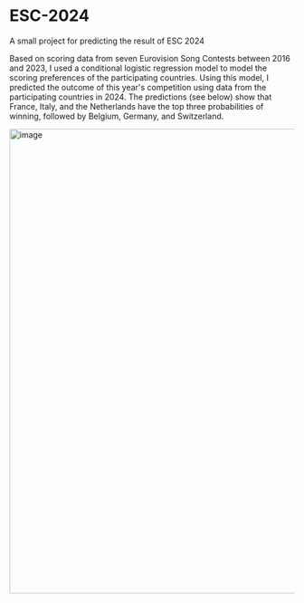 # ESC-2024
A small project for predicting the result of ESC 2024

Based on scoring data from seven Eurovision Song Contests between 2016 and 2023, I used a conditional logistic regression model to model the scoring preferences of the participating countries. Using this model, I predicted the outcome of this year's competition using data from the participating countries in 2024. The predictions (see below) show that France, Italy, and the Netherlands have the top three probabilities of winning, followed by Belgium, Germany, and Switzerland.

<img width="821" alt="image" src="https://github.com/XiaotongDu/ESC-2024/assets/135036637/1f28cb40-df57-4fd8-bb0c-6eccbf2cf67d">
